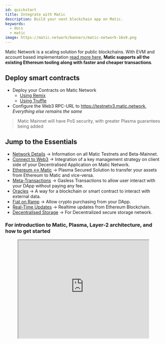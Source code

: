 ```yaml
---
id: quickstart
title: Integrate with Matic
description: Build your next blockchain app on Matic.
keywords:
  - docs
  - matic
image: https://matic.network/banners/matic-network-16x9.png 
---
```


Matic Network is a scaling solution for public blockchains. With EVM and account based implementation [read more here](/docs/home/architecture/overview), **Matic supports all the existing Ethereum tooling along with faster and cheaper transactions**.

## Deploy smart contracts

<!-- ### Are you an Experience Blockchain Developer? -->

* Deploy your Contracts on Matic Network
    - [Using Remix](/docs/develop/remix)
    - [Using Truffle](/docs/develop/truffle)
* Configure the Web3 RPC-URL to https://testnetv3.matic.network, *Everything else remains the same*
>  Matic Mainnet will have PoS security, with greater Plasma guarantees being added


## Jump to the Essentials

- [Network Details](network) -> Information on all Matic Testnets and Beta-Mainnet.
- [Connect to Web3](/docs/develop/key-management/getting-started) -> Integration of a key management strategy on client side of your Decentralised Application on Matic Network.
- [Ethereum ↔ Matic](ethereum-matic) -> Plasma Secured Solution to transfer your assets from Ethereum to Matic and vice-versa.
- [Meta-Transactions](/docs/develop/metatransactions/getting-started) -> Gasless Transactions to allow user interact with your DApp without paying any fee.
- [Oracles](/docs/develop/oracles/getting-started) -> A way for a blockchain or smart contract to interact with external data.
- [Fiat on Ramp](/docs/develop/fiat-on-ramp) -> Allow crypto purchasing from your DApp.
- [Real-Time Updates](/docs/develop/dagger) -> Realtime updates from Ethereum Blockchain.
- [Decentralised Storage](/docs/develop/decentralised-storage/moibit) -> For Decentralized secure storage network.

### For introduction to Matic, Plasma, Layer-2 architecture, and how to get started

<center>
    <iframe width="420" height="315" src="https://www.youtube.com/embed/M1OTnVGcuMI">
    </iframe>
</center>